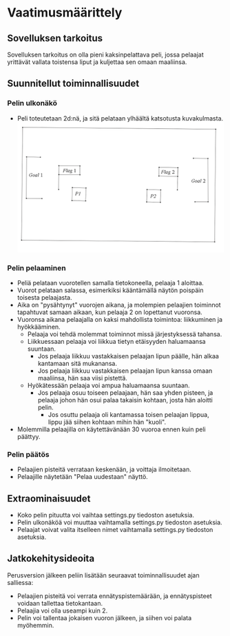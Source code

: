 # Vaatimusmäärittely

## Sovelluksen tarkoitus

Sovelluksen tarkoitus on olla pieni kaksinpelattava peli, jossa pelaajat yrittävät vallata toistensa liput ja kuljettaa sen omaan maaliinsa.


## Suunnitellut toiminnallisuudet
  
### Pelin ulkonäkö

- Peli toteutetaan 2d:nä, ja sitä pelataan ylhäältä katsotusta kuvakulmasta.
![](./kuvat/pelin-hahmotelma.png)

### Pelin pelaaminen

- Peliä pelataan vuorotellen samalla tietokoneella, pelaaja 1 aloittaa.
- Vuorot pelataan salassa, esimerkiksi kääntämällä näytön poispäin toisesta pelaajasta.
- Aika on "pysähtynyt" vuorojen aikana, ja molempien pelaajien toiminnot tapahtuvat samaan aikaan, kun pelaaja 2 on lopettanut vuoronsa.
- Vuoronsa aikana pelaajalla on kaksi mahdollista toimintoa: liikkuminen ja hyökkääminen.
  - Pelaaja voi tehdä molemmat toiminnot missä järjestyksessä tahansa.
  - Liikkuessaan pelaaja voi liikkua tietyn etäisyyden haluamaansa suuntaan.
    - Jos pelaaja liikkuu vastakkaisen pelaajan lipun päälle, hän alkaa kantamaan sitä mukanansa.
    - Jos pelaaja liikkuu vastakkaisen pelaajan lipun kanssa omaan maaliinsa, hän saa viisi pistettä.
  - Hyökätessään pelaaja voi ampua haluamaansa suuntaan.
    - Jos pelaaja osuu toiseen pelaajaan, hän saa yhden pisteen, ja pelaaja johon hän osui palaa takaisin kohtaan, josta hän aloitti pelin.
      - Jos osuttu pelaaja oli kantamassa toisen pelaajan lippua, lippu jää siihen kohtaan mihin hän "kuoli".
- Molemmilla pelaajilla on käytettävänään 30 vuoroa ennen kuin peli päättyy.
  
### Pelin päätös

  - Pelaajien pisteitä verrataan keskenään, ja voittaja ilmoitetaan.
  - Pelaajille näytetään "Pelaa uudestaan" näyttö. 

## Extraominaisuudet

- Koko pelin pituutta voi vaihtaa settings.py tiedoston asetuksia.
- Pelin ulkonäköä voi muuttaa vaihtamalla settings.py tiedoston asetuksia.
- Pelaajat voivat valita itselleen nimet vaihtamalla settings.py tiedoston asetuksia.


## Jatkokehitysideoita

Perusversion jälkeen peliin lisätään seuraavat toiminnallisuudet ajan salliessa:
- Pelaajien pisteitä voi verrata ennätyspistemäärään, ja ennätyspisteet voidaan tallettaa tietokantaan.
- Pelaajia voi olla useampi kuin 2.
- Pelin voi tallentaa jokaisen vuoron jälkeen, ja siihen voi palata myöhemmin.
